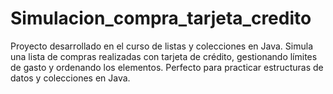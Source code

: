 # Simulacion_compra_tarjeta_credito
Proyecto desarrollado en el curso de listas y colecciones en Java. Simula una lista de compras realizadas con tarjeta de crédito, gestionando límites de gasto y ordenando los elementos. Perfecto para practicar estructuras de datos y colecciones en Java.
